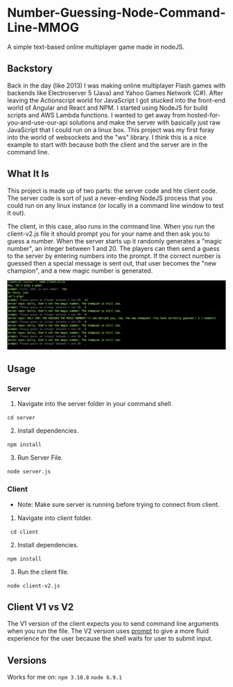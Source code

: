 # Number-Guessing-Node-Command-Line-MMOG
A simple text-based online multiplayer game made in nodeJS.


## Backstory
Back in the day (like 2013) I was making online multiplayer Flash games with backends like Electroserver 5 (Java) and Yahoo Games Network (C#). After leaving the Actionscript world for JavaScript I got stucked into the front-end world of Angular and React and NPM. I started using NodeJS for build scripts and AWS Lambda functions. I wanted to get away from hosted-for-you-and-use-our-api solutions and make the server with basically just raw JavaScript that I could run on a linux box. This project was my first foray into the world of websockets and the "ws" library. I think this is a nice example to start with because both the client and the server are in the command line.

## What It Is
This project is made up of two parts: the server code and hte client code. The server code is sort of just a never-ending NodeJS process that you could run on any linux instance (or locally in a command line window to test it out).

The client, in this case, also runs in the command line. When you run the client-v2.js file it should prompt you for your name and then ask you to guess a number. When the server starts up it randomly generates a "magic number", an integer between 1 and 20. The players can then send a guess to the server by entering numbers into the prompt. If the correct number is guessed then a special message is sent out, that user becomes the "new champion", and a new magic number is generated.  

<img src="./Number-Guessing-Game-Screenshot.png" width="800px"/>

## Usage

### Server

1) Navigate into the server folder in your command shell.

`cd server`

2) Install dependencies.

`npm install`

3) Run Server File.

`node server.js`

### Client
* Note: Make sure server is running before trying to connect from client.

1) Navigate into client folder.

` cd client`

2) Install dependencies.

`npm install`

3) Run the client file. 

`node client-v2.js`


## Client V1 vs V2
The V1 version of the client expects you to send command line arguments when you run the file. The V2 version uses [prompt](https://github.com/flatiron/prompt) to give a more fluid experience for the user because the shell waits for user to submit input. 

## Versions
Works for me on:
`npm 3.10.8`
`node 6.9.1`
